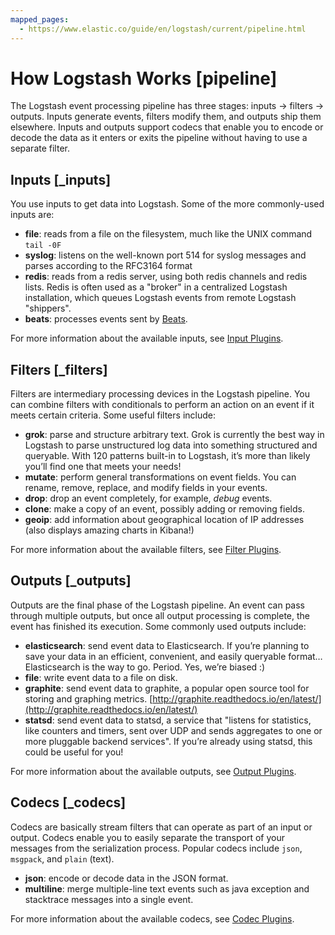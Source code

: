 ```yaml
---
mapped_pages:
  - https://www.elastic.co/guide/en/logstash/current/pipeline.html
---
```


# How Logstash Works [pipeline]

The Logstash event processing pipeline has three stages: inputs → filters → outputs. Inputs generate events, filters modify them, and outputs ship them elsewhere. Inputs and outputs support codecs that enable you to encode or decode the data as it enters or exits the pipeline without having to use a separate filter.


## Inputs [_inputs]

You use inputs to get data into Logstash. Some of the more commonly-used inputs are:

* **file**: reads from a file on the filesystem, much like the UNIX command `tail -0F`
* **syslog**: listens on the well-known port 514 for syslog messages and parses according to the RFC3164 format
* **redis**: reads from a redis server, using both redis channels and redis lists. Redis is often used as a "broker" in a centralized Logstash installation, which queues Logstash events from remote Logstash "shippers".
* **beats**: processes events sent by [Beats](https://www.elastic.co/downloads/beats).

For more information about the available inputs, see [Input Plugins](logstash-docs-md://lsr/input-plugins.md).


## Filters [_filters]

Filters are intermediary processing devices in the Logstash pipeline. You can combine filters with conditionals to perform an action on an event if it meets certain criteria. Some useful filters include:

* **grok**: parse and structure arbitrary text. Grok is currently the best way in Logstash to parse unstructured log data into something structured and queryable. With 120 patterns built-in to Logstash, it’s more than likely you’ll find one that meets your needs!
* **mutate**: perform general transformations on event fields. You can rename, remove, replace, and modify fields in your events.
* **drop**: drop an event completely, for example, *debug* events.
* **clone**: make a copy of an event, possibly adding or removing fields.
* **geoip**: add information about geographical location of IP addresses (also displays amazing charts in Kibana!)

For more information about the available filters, see [Filter Plugins](logstash-docs-md://lsr/filter-plugins.md).


## Outputs [_outputs]

Outputs are the final phase of the Logstash pipeline. An event can pass through multiple outputs, but once all output processing is complete, the event has finished its execution. Some commonly used outputs include:

* **elasticsearch**: send event data to Elasticsearch. If you’re planning to save your data in an efficient, convenient, and easily queryable format… Elasticsearch is the way to go. Period. Yes, we’re biased :)
* **file**: write event data to a file on disk.
* **graphite**: send event data to graphite, a popular open source tool for storing and graphing metrics. [http://graphite.readthedocs.io/en/latest/](http://graphite.readthedocs.io/en/latest/)
* **statsd**: send event data to statsd, a service that "listens for statistics, like counters and timers, sent over UDP and sends aggregates to one or more pluggable backend services". If you’re already using statsd, this could be useful for you!

For more information about the available outputs, see [Output Plugins](logstash-docs-md://lsr/output-plugins.md).


## Codecs [_codecs]

Codecs are basically stream filters that can operate as part of an input or output. Codecs enable you to easily separate the transport of your messages from the serialization process. Popular codecs include `json`, `msgpack`, and `plain` (text).

* **json**: encode or decode data in the JSON format.
* **multiline**: merge multiple-line text events such as java exception and stacktrace messages into a single event.

For more information about the available codecs, see [Codec Plugins](logstash-docs-md://lsr/codec-plugins.md).




